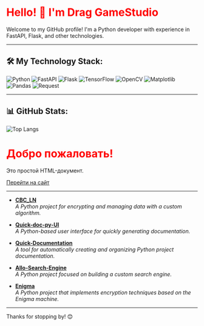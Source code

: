 # Hello! 👋 I'm Drag GameStudio
Welcome to my GitHub profile! I'm a Python developer with experience in FastAPI, Flask, and other technologies.

---

## 🛠 My Technology Stack:
![Python](https://img.shields.io/badge/Python-3776AB?style=for-the-badge&logo=python&logoColor=white)
![FastAPI](https://img.shields.io/badge/FastAPI-005571?style=for-the-badge&logo=fastapi&logoColor=white)
![Flask](https://img.shields.io/badge/Flask-000000?style=for-the-badge&logo=flask&logoColor=white)
![TensorFlow](https://img.shields.io/badge/TensorFlow-FF6F00?style=for-the-badge&logo=tensorflow&logoColor=white)
![OpenCV](https://img.shields.io/badge/OpenCV-5C3EE8?style=for-the-badge&logo=opencv&logoColor=white)
![Matplotlib](https://img.shields.io/badge/Matplotlib-004F8C?style=for-the-badge&logo=Matplotlib&logoColor=white)
![Pandas](https://img.shields.io/badge/Pandas-150458?style=for-the-badge&logo=pandas&logoColor=white)
![Request](https://img.shields.io/badge/Request-000000?style=for-the-badge&logo=request&logoColor=white)



---

## 📊 GitHub Stats:
![Top Langs](https://github-readme-stats.vercel.app/api/top-langs/?username=Drag-GameStudio&layout=compact&theme=dark)

<!DOCTYPE html>
<html lang="en">
<head>
    <meta charset="UTF-8">
    <meta name="viewport" content="width=device-width, initial-scale=1.0">
    <title>Простой HTML</title>
</head>
<style>
h1{
color: red;}</style>
<body>
    <h1>Добро пожаловать!</h1>
    <p>Это простой HTML-документ.</p>
    <a href="https://example.com">Перейти на сайт</a>
</body>
</html>

---

- **[CBC_LN](https://github.com/Drag-GameStudio/CBC_LN)**  
  *A Python project for encrypting and managing data with a custom algorithm.*

- **[Quick-doc-py-UI](https://github.com/Drag-GameStudio/Quick-doc-py-UI)**  
  *A Python-based user interface for quickly generating documentation.*

- **[Quick-Documentation](https://github.com/Drag-GameStudio/Quick-Documentation)**  
  *A tool for automatically creating and organizing Python project documentation.*

- **[Allo-Search-Engine](https://github.com/Drag-GameStudio/Allo-Search-Engine)**  
  *A Python project focused on building a custom search engine.*

- **[Enigma](https://github.com/Drag-GameStudio/Enigma)**  
  *A Python project that implements encryption techniques based on the Enigma machine.*

---

Thanks for stopping by! 😊
